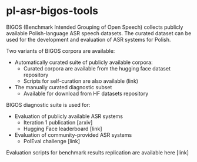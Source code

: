 # pl-asr-bigos-tools
BIGOS (Benchmark Intended Grouping of Open Speech) collects publicly available Polish-language ASR speech datasets.
The curated dataset can be used for the development and evaluation of ASR systems for Polish.

Two variants of BIGOS corpora are available:
- Automatically curated suite of publicly available corpora:
  - Curated corpora are available from the hugging face dataset repository
  - Scripts for self-curation are also available (link)
- The manually curated diagnostic subset
  - Available for download from HF datasets repository

BIGOS diagnostic suite is used for:
- Evaluation of publicly available ASR systems
  - Iteration 1 publication [arxiv]
  - Hugging Face leaderboard [link]
- Evaluation of community-provided ASR systems
  - PolEval challenge [link]

Evaluation scripts for benchmark results replication are available here [link]
